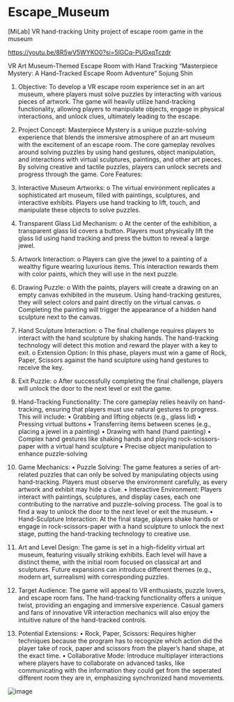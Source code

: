 # Escape_Museum
[MiLab] VR hand-tracking Unity project of escape room game in the museum 

https://youtu.be/8R5wV5WYKO0?si=5lGCq-PUGxqTczdr


VR Art Museum-Themed Escape Room with Hand Tracking
“Masterpiece Mystery: A Hand-Tracked Escape Room Adventure”
Sojung Shin
1. Objective:
To develop a VR escape room experience set in an art museum, where players must solve puzzles by interacting with various pieces of artwork. The game will heavily utilize hand-tracking functionality, allowing players to manipulate objects, engage in physical interactions, and unlock clues, ultimately leading to the escape.
 
2. Project Concept:
Masterpiece Mystery is a unique puzzle-solving experience that blends the immersive atmosphere of an art museum with the excitement of an escape room. The core gameplay revolves around solving puzzles by using hand gestures, object manipulation, and interactions with virtual sculptures, paintings, and other art pieces. By solving creative and tactile puzzles, players can unlock secrets and progress through the game.
Core Features:
1.	Interactive Museum Artworks:
o	The virtual environment replicates a sophisticated art museum, filled with paintings, sculptures, and interactive exhibits. Players use hand tracking to lift, touch, and manipulate these objects to solve puzzles.
2.	Transparent Glass Lid Mechanism:
o	At the center of the exhibition, a transparent glass lid covers a button. Players must physically lift the glass lid using hand tracking and press the button to reveal a large jewel.
3.	Artwork Interaction:
o	Players can give the jewel to a painting of a wealthy figure wearing luxurious items. This interaction rewards them with color paints, which they will use in the next puzzle.
4.	Drawing Puzzle:
o	With the paints, players will create a drawing on an empty canvas exhibited in the museum. Using hand-tracking gestures, they will select colors and paint directly on the virtual canvas.
o	Completing the painting will trigger the appearance of a hidden hand sculpture next to the canvas.
5.	Hand Sculpture Interaction:
o	The final challenge requires players to interact with the hand sculpture by shaking hands. The hand-tracking technology will detect this motion and reward the player with a key to exit.
o	Extension Option: In this phase, players must win a game of Rock, Paper, Scissors against the hand sculpture using hand gestures to receive the key.
6.	Exit Puzzle:
o	After successfully completing the final challenge, players will unlock the door to the next level or exit the game.
 
3. Hand-Tracking Functionality:
The core gameplay relies heavily on hand-tracking, ensuring that players must use natural gestures to progress. This will include:
•	Grabbing and lifting objects (e.g., glass lid)
•	Pressing virtual buttons
•	Transferring items between scenes (e.g., placing a jewel in a painting)
•	Drawing with hand (hand painting)
•	Complex hand gestures like shaking hands and playing rock-scissors-paper with a virtual hand sculpture
•	Precise object manipulation to enhance puzzle-solving
 
4. Game Mechanics:
•	Puzzle Solving: The game features a series of art-related puzzles that can only be solved by manipulating objects using hand-tracking. Players must observe the environment carefully, as every artwork and exhibit may hide a clue.
•	Interactive Environment: Players interact with paintings, sculptures, and display cases, each one contributing to the narrative and puzzle-solving process. The goal is to find a way to unlock the door to the next level or exit the museum.
•	Hand-Sculpture Interaction: At the final stage, players shake hands or engage in rock-scissors-paper with a hand sculpture to unlock the next stage, putting the hand-tracking technology to creative use.
 
5. Art and Level Design:
The game is set in a high-fidelity virtual art museum, featuring visually striking exhibits. Each level will have a distinct theme, with the initial room focused on classical art and sculptures. Future expansions can introduce different themes (e.g., modern art, surrealism) with corresponding puzzles.
 
6. Target Audience:
The game will appeal to VR enthusiasts, puzzle lovers, and escape room fans. The hand-tracking functionality offers a unique twist, providing an engaging and immersive experience. Casual gamers and fans of innovative VR interaction mechanics will also enjoy the intuitive nature of the hand-tracked controls.
 
7. Potential Extensions:
•	Rock, Paper, Scissors: Requires higher techniques because the program has to recognize which action did the player take of rock, paper and scissors from the player’s hand shape, at the exact time. 
•	Collaborative Mode: Introduce multiplayer interactions where players have to collaborate on advanced tasks, like communicating with the information they could get from the seperated different room they are in, emphasizing synchronized hand movements.
 
![image](https://github.com/user-attachments/assets/29a48ddb-78b8-4093-9658-4759e9b0b7ed)
